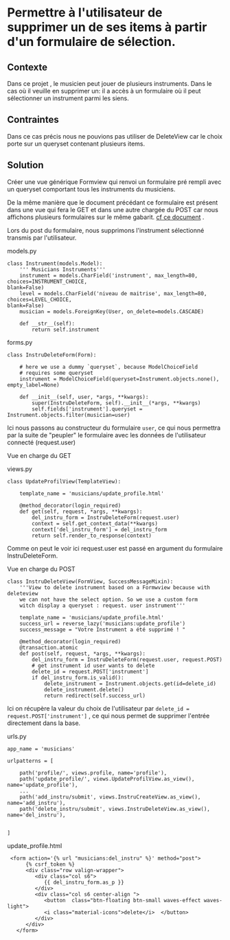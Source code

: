 # Permettre à l'utilisateur de supprimer un de ses items à partir d'un formulaire de sélection. 

## Contexte  

Dans ce projet , le musicien peut jouer de plusieurs instruments. Dans le cas où il veuille en supprimer un: il a accès à un formulaire où il peut sélectionner un instrument parmi les siens.

## Contraintes

Dans ce cas précis nous ne pouvions pas utiliser de DeleteView car le choix porte sur un queryset contenant plusieurs items. 

## Solution

Créer une vue générique Formview qui renvoi un formulaire pré rempli avec un queryset comportant tous les instruments du musiciens.

De la même manière que le document précédant ce formulaire est présent dans une vue qui fera le GET et dans une autre chargée du POST car nous affichons plusieurs formulaires sur le même gabarit. [cf ce document](https://github.com/horlas/How_to/blob/master/Plusieurs%20formulaires%20dans%20une%20vue.md) .

Lors du post du formulaire, nous supprimons l'instrument sélectionné transmis par l'utilisateur.

models.py

```
class Instrument(models.Model):
    ''' Musicians Instruments'''
    instrument = models.CharField('instrument', max_length=80, choices=INSTRUMENT_CHOICE, 											blank=False)
    level = models.CharField('niveau de maitrise', max_length=80, choices=LEVEL_CHOICE, 										blank=False)
    musician = models.ForeignKey(User, on_delete=models.CASCADE)

    def __str__(self):
        return self.instrument
``` 

forms.py

```
class InstruDeleteForm(Form):

    # here we use a dummy `queryset`, because ModelChoiceField
    # requires some queryset
    instrument = ModelChoiceField(queryset=Instrument.objects.none(), empty_label=None)

    def __init__(self, user, *args, **kwargs):
        super(InstruDeleteForm, self).__init__(*args, **kwargs)
        self.fields['instrument'].queryset = Instrument.objects.filter(musician=user)
```

Ici nous passons au constructeur du formulaire ```user```, ce qui nous permettra par la suite de "peupler" le formulaire avec les données de l'utilisateur connecté (request.user)


Vue en charge du GET

views.py

```
class UpdateProfilView(TemplateView):

    template_name = 'musicians/update_profile.html'

    @method_decorator(login_required)
    def get(self, request, *args, **kwargs):
        del_instru_form = InstruDeleteForm(request.user)
        context = self.get_context_data(**kwargs)
        context['del_instru_form'] = del_instru_form
        return self.render_to_response(context)

```
Comme on peut le voir ici request.user est passé en argument du formulaire InstruDeleteForm.

Vue en charge du POST

```
class InstruDeleteView(FormView, SuccessMessageMixin):
    '''View to delete instrument based on a Formwview because with deleteview
    we can not have the select option. So we use a custom form
    witch display a queryset : request. user instrument'''

    template_name = 'musicians/update_profile.html'
    success_url = reverse_lazy('musicians:update_profile')
    success_message = "Votre Instrument a été supprimé ! "

    @method_decorator(login_required)
    @transaction.atomic
    def post(self, request, *args, **kwargs):
        del_instru_form = InstruDeleteForm(request.user, request.POST)
        # get instrument id user wants to delete
        delete_id = request.POST['instrument']
        if del_instru_form.is_valid():
            delete_instrument = Instrument.objects.get(id=delete_id)
            delete_instrument.delete()
            return redirect(self.success_url)
```            
            
Ici on récupère la valeur du choix de l'utilisateur par ```delete_id = request.POST['instrument']``` , ce qui nous permet de supprimer l'entrée directement dans la base.

urls.py

```
app_name = 'musicians'

urlpatterns = [

    path('profile/', views.profile, name='profile'),
    path('update_profile/', views.UpdateProfilView.as_view(), name='update_profile'),
	...		
    path('add_instru/submit', views.InstruCreateView.as_view(), name='add_instru'),
    path('delete_instru/submit', views.InstruDeleteView.as_view(), name='del_instru'),


]
```

update_profile.html

```
 <form action='{% url "musicians:del_instru" %}' method="post">
      {% csrf_token %}
      <div class="row valign-wrapper">
         <div class="col s6">
            {{ del_instru_form.as_p }}
         </div>
         <div class="col s6 center-align ">
            <button  class="btn-floating btn-small waves-effect waves-light">
            <i class="material-icons">delete</i>  </button>
         </div>
      </div>
   </form>
```   
